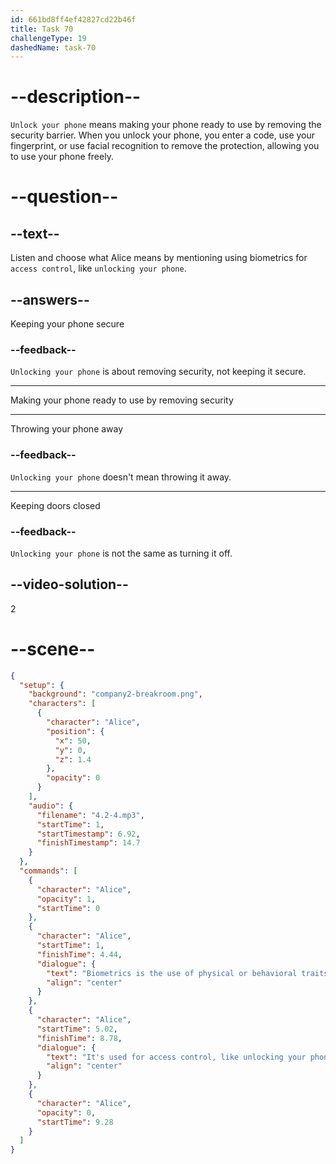 ```yaml
---
id: 661bd8ff4ef42827cd22b46f
title: Task 70
challengeType: 19
dashedName: task-70
---
```


<!-- (Audio) Alice: Biometrics is the use of physical or behavioral traits for security. It's used for access control, like unlocking your phone with your face or fingerprint. -->

# --description--

`Unlock your phone` means making your phone ready to use by removing the security barrier. When you unlock your phone, you enter a code, use your fingerprint, or use facial recognition to remove the protection, allowing you to use your phone freely.

# --question--

## --text--

Listen and choose what Alice means by mentioning using biometrics for `access control`, like `unlocking your phone`.

## --answers--

Keeping your phone secure

### --feedback--

`Unlocking your phone` is about removing security, not keeping it secure.

---

Making your phone ready to use by removing security

---

Throwing your phone away

### --feedback--

`Unlocking your phone` doesn't mean throwing it away.

---

Keeping doors closed

### --feedback--

`Unlocking your phone` is not the same as turning it off.

## --video-solution--

2

# --scene--

```json
{
  "setup": {
    "background": "company2-breakroom.png",
    "characters": [
      {
        "character": "Alice",
        "position": {
          "x": 50,
          "y": 0,
          "z": 1.4
        },
        "opacity": 0
      }
    ],
    "audio": {
      "filename": "4.2-4.mp3",
      "startTime": 1,
      "startTimestamp": 6.92,
      "finishTimestamp": 14.7
    }
  },
  "commands": [
    {
      "character": "Alice",
      "opacity": 1,
      "startTime": 0
    },
    {
      "character": "Alice",
      "startTime": 1,
      "finishTime": 4.44,
      "dialogue": {
        "text": "Biometrics is the use of physical or behavioral traits for security.",
        "align": "center"
      }
    },
    {
      "character": "Alice",
      "startTime": 5.02,
      "finishTime": 8.78,
      "dialogue": {
        "text": "It's used for access control, like unlocking your phone with your face or fingerprint.",
        "align": "center"
      }
    },
    {
      "character": "Alice",
      "opacity": 0,
      "startTime": 9.28
    }
  ]
}
```

